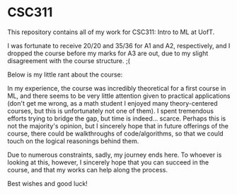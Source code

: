 # CSC311
This repository contains all of my work for CSC311: Intro to ML at UofT.

I was fortunate to receive 20/20 and 35/36 for A1 and A2, respectively, and I dropped the course before my marks for A3 are out, due to my slight disagreement with the course structure. ;(

Below is my little rant about the course:

In my experience, the course was incredibly theoretical for a first course in ML, and there seems to be very little attention given to practical applications (don't get me wrong, as a math student I enjoyed many theory-centered courses, but this is unfortunately not one of them). I spent tremendous efforts trying to bridge the gap, but time is indeed... scarce. Perhaps this is not the majority's opinion, but I sincerely hope that in future offerings of the course, there could be walkthroughs of code/algorithms, so that we could touch on the logical reasonings behind them. 

Due to numerous constraints, sadly, my journey ends here. To whoever is looking at this, however, I sincerely hope that you can succeed in the course, and that my works can help along the process. 

Best wishes and good luck!
